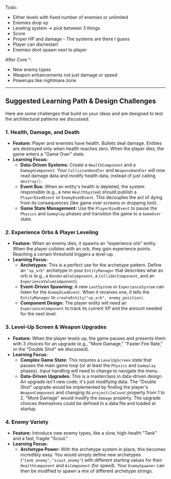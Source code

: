 Todo:
* Either levels with fixed number of enemies or unlimited
* Enemies drop xp
* Leveling system -> pick between 3 things
* Score
* Proper HP and damage - The systems are there I guess
* Player can die/restart
* Enemies dont spawn next to player

After Core ^:
* New enemy types
* Weapon enhancements not just damage or speed
* Powerups like nightmare zone

---

## Suggested Learning Path & Design Challenges

Here are some challenges that build on your ideas and are designed to test the architectural patterns we discussed.

### 1. Health, Damage, and Death

*   **Feature:** Player and enemies have health. Bullets deal damage. Entities are destroyed only when health reaches zero. When the player dies, the game enters a "Game Over" state.
*   **Learning Focus:**
    *   **Data-Driven Systems:** Create a `HealthComponent` and a `DamageComponent`. Your `CollisionHandler` and `WeaponsHandler` will now read damage data and modify health data, instead of just calling `destroy()`.
    *   **Event Bus:** When an entity's health is depleted, the system responsible (e.g., a new `HealthSystem`) should publish a `PlayerDiedEvent` or `EnemyDiedEvent`. This decouples the act of dying from its consequences (like game over screens or dropping loot).
    *   **Game State Management:** Use the `PlayerDiedEvent` to pause the `Physics` and `Gameplay` phases and transition the game to a `GameOver` state.

### 2. Experience Orbs & Player Leveling

*   **Feature:** When an enemy dies, it spawns an "experience orb" entity. When the player collides with an orb, they gain experience points. Reaching a certain threshold triggers a level-up.
*   **Learning Focus:**
    *   **Archetypes:** This is a perfect use for the archetype pattern. Define an `"xp_orb"` archetype in your `EntityManager` that describes what an orb is (e.g., a `RenderableComponent`, a `ColliderComponent`, and an `ExperienceValueComponent`).
    *   **Event-Driven Spawning:** A new `LootSystem` or `ExperienceSystem` can listen for the `EnemyDiedEvent`. When it receives one, it tells the `EntityManager` to `createEntity("xp_orb", enemy_position)`.
    *   **Component Design:** The player entity will need an `ExperienceComponent` to track its current XP and the amount needed for the next level.

### 3. Level-Up Screen & Weapon Upgrades

*   **Feature:** When the player levels up, the game pauses and presents them with 3 choices for an upgrade (e.g., "More Damage," "Faster Fire Rate," or the "Double Shot" we discussed).
*   **Learning Focus:**
    *   **Complex Game State:** This requires a `LevelUpScreen` state that pauses the main game loop (or at least the `Physics` and `Gameplay` phases). Input handling will need to change to navigate the menu.
    *   **Data-Driven Upgrades:** This is a masterclass in data-driven design. An upgrade isn't new code; it's just modifying data. The "Double Shot" upgrade would be implemented by finding the player's `WeaponComponent` and changing its `projectileCount` property from 1 to 2. "More Damage" would modify the `damage` property. The upgrade choices themselves could be defined in a data file and loaded at startup.

### 4. Enemy Variety

*   **Feature:** Introduce new enemy types, like a slow, high-health "Tank" and a fast, fragile "Scout."
*   **Learning Focus:**
    *   **Archetype Power:** With the archetype system in place, this becomes incredibly easy. You would simply define new archetypes (`"tank_enemy"`, `"scout_enemy"`) with different starting values for their `HealthComponent` and `AiComponent` (for speed). Your `EnemySpawner` can then be modified to spawn a mix of different archetype strings.

